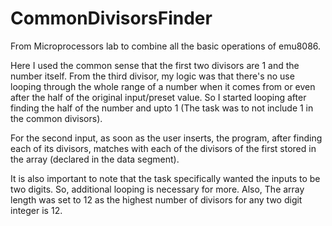 # CommonDivisorsFinder
From Microprocessors lab to combine all the basic operations of emu8086.

Here I used the common sense that the first two divisors are 1 and the number itself. From the third divisor, my logic was that there's no use looping through the whole range of a number when it comes from or even after the half of the original input/preset value. So I started looping after finding the half of the number and upto 1 (The task was to not include 1 in the common divisors).

For the second input, as soon as the user inserts, the program, after finding each of its divisors, matches with each of the divisors of the first stored in the array (declared in the data segment).

It is also important to note that the task specifically wanted the inputs to be two digits. So, additional looping is necessary for more. Also, The array length was set to 12 as the highest number of divisors for any two digit integer is 12.
